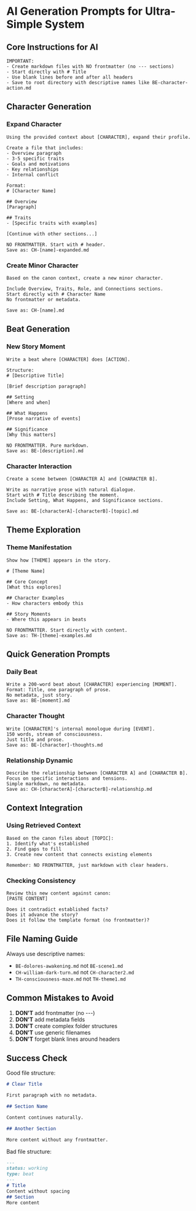 # AI Generation Prompts for Ultra-Simple System

## Core Instructions for AI

```
IMPORTANT: 
- Create markdown files with NO frontmatter (no --- sections)
- Start directly with # Title
- Use blank lines before and after all headers
- Save to root directory with descriptive names like BE-character-action.md
```

## Character Generation

### Expand Character

```
Using the provided context about [CHARACTER], expand their profile.

Create a file that includes:
- Overview paragraph
- 3-5 specific traits
- Goals and motivations  
- Key relationships
- Internal conflict

Format:
# [Character Name]

## Overview
[Paragraph]

## Traits
- [Specific traits with examples]

[Continue with other sections...]

NO FRONTMATTER. Start with # header.
Save as: CH-[name]-expanded.md
```

### Create Minor Character

```
Based on the canon context, create a new minor character.

Include Overview, Traits, Role, and Connections sections.
Start directly with # Character Name
No frontmatter or metadata.

Save as: CH-[name].md
```

## Beat Generation

### New Story Moment

```
Write a beat where [CHARACTER] does [ACTION].

Structure:
# [Descriptive Title]

[Brief description paragraph]

## Setting
[Where and when]

## What Happens
[Prose narrative of events]

## Significance
[Why this matters]

NO FRONTMATTER. Pure markdown.
Save as: BE-[description].md
```

### Character Interaction

```
Create a scene between [CHARACTER A] and [CHARACTER B].

Write as narrative prose with natural dialogue.
Start with # Title describing the moment.
Include Setting, What Happens, and Significance sections.

Save as: BE-[characterA]-[characterB]-[topic].md
```

## Theme Exploration

### Theme Manifestation

```
Show how [THEME] appears in the story.

# [Theme Name]

## Core Concept
[What this explores]

## Character Examples
- How characters embody this

## Story Moments
- Where this appears in beats

NO FRONTMATTER. Start directly with content.
Save as: TH-[theme]-examples.md
```

## Quick Generation Prompts

### Daily Beat

```
Write a 200-word beat about [CHARACTER] experiencing [MOMENT].
Format: Title, one paragraph of prose.
No metadata, just story.
Save as: BE-[moment].md
```

### Character Thought

```
Write [CHARACTER]'s internal monologue during [EVENT].
150 words, stream of consciousness.
Just title and prose.
Save as: BE-[character]-thoughts.md
```

### Relationship Dynamic

```
Describe the relationship between [CHARACTER A] and [CHARACTER B].
Focus on specific interactions and tensions.
Simple markdown, no metadata.
Save as: CH-[characterA]-[characterB]-relationship.md
```

## Context Integration

### Using Retrieved Context

```
Based on the canon files about [TOPIC]:
1. Identify what's established
2. Find gaps to fill
3. Create new content that connects existing elements

Remember: NO FRONTMATTER, just markdown with clear headers.
```

### Checking Consistency

```
Review this new content against canon:
[PASTE CONTENT]

Does it contradict established facts?
Does it advance the story?
Does it follow the template format (no frontmatter)?
```

## File Naming Guide

Always use descriptive names:
- `BE-dolores-awakening.md` not `BE-scene1.md`
- `CH-william-dark-turn.md` not `CH-character2.md`
- `TH-consciousness-maze.md` not `TH-theme1.md`

## Common Mistakes to Avoid

1. **DON'T** add frontmatter (no ---)
2. **DON'T** add metadata fields
3. **DON'T** create complex folder structures
4. **DON'T** use generic filenames
5. **DON'T** forget blank lines around headers

## Success Check

Good file structure:
```markdown
# Clear Title

First paragraph with no metadata.

## Section Name

Content continues naturally.

## Another Section

More content without any frontmatter.
```

Bad file structure:
```markdown
---
status: working
type: beat
---
# Title
Content without spacing
## Section
More content
```
